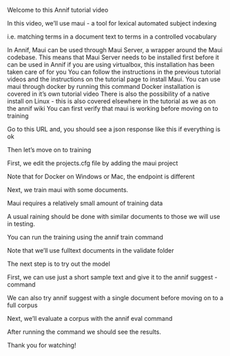 Welcome to this Annif tutorial video

In this video, we’ll use maui - a tool for lexical automated subject indexing

i.e. matching terms in a document text to terms in a controlled vocabulary

In Annif, Maui can be used through Maui Server, a wrapper around the Maui codebase.
This means that Maui Server needs to be installed first before it can be used in Annif
if you are using virtualbox, this installation has been taken care of for you
You can follow the instructions in the previous tutorial videos and the instructions on the tutorial page to install Maui.
You can use maui through docker by running this command
Docker installation is covered in it’s own tutorial video 
There is also the possibility of a native install on Linux - this is also covered elsewhere in the tutorial as we as on the annif wiki
You can first verify that maui is working before moving on to training

Go to this URL and, you should see a json response like this if everything is ok

Then let’s move on to training

First, we edit the projects.cfg file by adding the maui project

Note that for Docker on Windows or Mac, the endpoint is different

Next, we train maui with some documents. 

Maui requires a relatively small amount of training data

A usual raining should be done with similar documents to those we will use in testing. 

You can run the training using the annif train command

Note that we’ll use fulltext documents in the validate folder

The next step is to try out the model

First, we can use  just a short sample text and give it to the  annif suggest -command

We can also try annif suggest with a single document before moving on to a full corpus

Next, we’ll evaluate a corpus with the annif eval command

After running the command we should see the results.

Thank you for watching!
